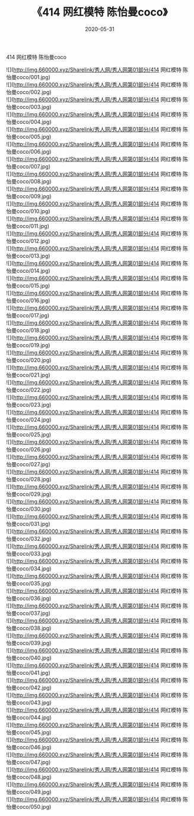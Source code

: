 ﻿---
layout: post
title:  《414 网红模特 陈怡曼coco》
date:   2020-05-31
img: http://img.660000.xyz/Sharelink/秀人网/秀人网第01部分/414 网红模特 陈怡曼coco/000.jpg
categories: [美女, 清纯, 唯美]
---

414 网红模特 陈怡曼coco

  ![](http://img.660000.xyz/Sharelink/秀人网/秀人网第01部分/414 网红模特 陈怡曼coco/001.jpg) <br> ![](http://img.660000.xyz/Sharelink/秀人网/秀人网第01部分/414 网红模特 陈怡曼coco/002.jpg) <br> ![](http://img.660000.xyz/Sharelink/秀人网/秀人网第01部分/414 网红模特 陈怡曼coco/003.jpg) <br> ![](http://img.660000.xyz/Sharelink/秀人网/秀人网第01部分/414 网红模特 陈怡曼coco/004.jpg) <br> ![](http://img.660000.xyz/Sharelink/秀人网/秀人网第01部分/414 网红模特 陈怡曼coco/005.jpg) <br> ![](http://img.660000.xyz/Sharelink/秀人网/秀人网第01部分/414 网红模特 陈怡曼coco/006.jpg) <br> ![](http://img.660000.xyz/Sharelink/秀人网/秀人网第01部分/414 网红模特 陈怡曼coco/007.jpg) <br> ![](http://img.660000.xyz/Sharelink/秀人网/秀人网第01部分/414 网红模特 陈怡曼coco/008.jpg) <br> ![](http://img.660000.xyz/Sharelink/秀人网/秀人网第01部分/414 网红模特 陈怡曼coco/009.jpg) <br> ![](http://img.660000.xyz/Sharelink/秀人网/秀人网第01部分/414 网红模特 陈怡曼coco/010.jpg) <br> ![](http://img.660000.xyz/Sharelink/秀人网/秀人网第01部分/414 网红模特 陈怡曼coco/011.jpg) <br> ![](http://img.660000.xyz/Sharelink/秀人网/秀人网第01部分/414 网红模特 陈怡曼coco/012.jpg) <br> ![](http://img.660000.xyz/Sharelink/秀人网/秀人网第01部分/414 网红模特 陈怡曼coco/013.jpg) <br> ![](http://img.660000.xyz/Sharelink/秀人网/秀人网第01部分/414 网红模特 陈怡曼coco/014.jpg) <br> ![](http://img.660000.xyz/Sharelink/秀人网/秀人网第01部分/414 网红模特 陈怡曼coco/015.jpg) <br> ![](http://img.660000.xyz/Sharelink/秀人网/秀人网第01部分/414 网红模特 陈怡曼coco/016.jpg) <br> ![](http://img.660000.xyz/Sharelink/秀人网/秀人网第01部分/414 网红模特 陈怡曼coco/017.jpg) <br> ![](http://img.660000.xyz/Sharelink/秀人网/秀人网第01部分/414 网红模特 陈怡曼coco/018.jpg) <br> ![](http://img.660000.xyz/Sharelink/秀人网/秀人网第01部分/414 网红模特 陈怡曼coco/019.jpg) <br> ![](http://img.660000.xyz/Sharelink/秀人网/秀人网第01部分/414 网红模特 陈怡曼coco/020.jpg) <br> ![](http://img.660000.xyz/Sharelink/秀人网/秀人网第01部分/414 网红模特 陈怡曼coco/021.jpg) <br> ![](http://img.660000.xyz/Sharelink/秀人网/秀人网第01部分/414 网红模特 陈怡曼coco/022.jpg) <br> ![](http://img.660000.xyz/Sharelink/秀人网/秀人网第01部分/414 网红模特 陈怡曼coco/023.jpg) <br> ![](http://img.660000.xyz/Sharelink/秀人网/秀人网第01部分/414 网红模特 陈怡曼coco/024.jpg) <br> ![](http://img.660000.xyz/Sharelink/秀人网/秀人网第01部分/414 网红模特 陈怡曼coco/025.jpg) <br> ![](http://img.660000.xyz/Sharelink/秀人网/秀人网第01部分/414 网红模特 陈怡曼coco/026.jpg) <br> ![](http://img.660000.xyz/Sharelink/秀人网/秀人网第01部分/414 网红模特 陈怡曼coco/027.jpg) <br> ![](http://img.660000.xyz/Sharelink/秀人网/秀人网第01部分/414 网红模特 陈怡曼coco/028.jpg) <br> ![](http://img.660000.xyz/Sharelink/秀人网/秀人网第01部分/414 网红模特 陈怡曼coco/029.jpg) <br> ![](http://img.660000.xyz/Sharelink/秀人网/秀人网第01部分/414 网红模特 陈怡曼coco/030.jpg) <br> ![](http://img.660000.xyz/Sharelink/秀人网/秀人网第01部分/414 网红模特 陈怡曼coco/031.jpg) <br> ![](http://img.660000.xyz/Sharelink/秀人网/秀人网第01部分/414 网红模特 陈怡曼coco/032.jpg) <br> ![](http://img.660000.xyz/Sharelink/秀人网/秀人网第01部分/414 网红模特 陈怡曼coco/033.jpg) <br> ![](http://img.660000.xyz/Sharelink/秀人网/秀人网第01部分/414 网红模特 陈怡曼coco/034.jpg) <br> ![](http://img.660000.xyz/Sharelink/秀人网/秀人网第01部分/414 网红模特 陈怡曼coco/035.jpg) <br> ![](http://img.660000.xyz/Sharelink/秀人网/秀人网第01部分/414 网红模特 陈怡曼coco/036.jpg) <br> ![](http://img.660000.xyz/Sharelink/秀人网/秀人网第01部分/414 网红模特 陈怡曼coco/037.jpg) <br> ![](http://img.660000.xyz/Sharelink/秀人网/秀人网第01部分/414 网红模特 陈怡曼coco/038.jpg) <br> ![](http://img.660000.xyz/Sharelink/秀人网/秀人网第01部分/414 网红模特 陈怡曼coco/039.jpg) <br> ![](http://img.660000.xyz/Sharelink/秀人网/秀人网第01部分/414 网红模特 陈怡曼coco/040.jpg) <br> ![](http://img.660000.xyz/Sharelink/秀人网/秀人网第01部分/414 网红模特 陈怡曼coco/041.jpg) <br> ![](http://img.660000.xyz/Sharelink/秀人网/秀人网第01部分/414 网红模特 陈怡曼coco/042.jpg) <br> ![](http://img.660000.xyz/Sharelink/秀人网/秀人网第01部分/414 网红模特 陈怡曼coco/043.jpg) <br> ![](http://img.660000.xyz/Sharelink/秀人网/秀人网第01部分/414 网红模特 陈怡曼coco/044.jpg) <br> ![](http://img.660000.xyz/Sharelink/秀人网/秀人网第01部分/414 网红模特 陈怡曼coco/045.jpg) <br> ![](http://img.660000.xyz/Sharelink/秀人网/秀人网第01部分/414 网红模特 陈怡曼coco/046.jpg) <br> ![](http://img.660000.xyz/Sharelink/秀人网/秀人网第01部分/414 网红模特 陈怡曼coco/047.jpg) <br> ![](http://img.660000.xyz/Sharelink/秀人网/秀人网第01部分/414 网红模特 陈怡曼coco/048.jpg) <br> ![](http://img.660000.xyz/Sharelink/秀人网/秀人网第01部分/414 网红模特 陈怡曼coco/049.jpg) <br> ![](http://img.660000.xyz/Sharelink/秀人网/秀人网第01部分/414 网红模特 陈怡曼coco/050.jpg) <br>